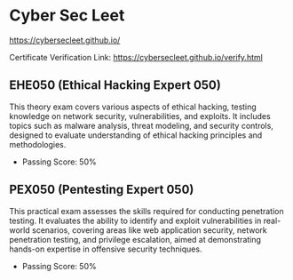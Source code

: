 # Cyber Sec Leet



https://cybersecleet.github.io/

Certificate Verification Link: https://cybersecleet.github.io/verify.html


## EHE050 (Ethical Hacking Expert 050)

This theory exam covers various aspects of ethical hacking, testing knowledge on network security, vulnerabilities, and exploits. It includes topics such as malware analysis, threat modeling, and security controls, designed to evaluate understanding of ethical hacking principles and methodologies.
 * Passing Score: 50%
   
## PEX050 (Pentesting Expert 050)

This practical exam assesses the skills required for conducting penetration testing. It evaluates the ability to identify and exploit vulnerabilities in real-world scenarios, covering areas like web application security, network penetration testing, and privilege escalation, aimed at demonstrating hands-on expertise in offensive security techniques.
 * Passing Score: 50%



